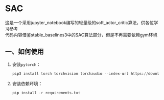# SAC
这是一个采用jupyter_notebook编写的轻量级的soft_actor_critic算法，供各位学习参考<br>
代码内容借鉴stable_baselines3中的SAC算法部分，但是不再需要依赖gym环境

## 一、如何使用

1. 安装`pytorch`：
   ```python
   pip3 install torch torchvision torchaudio --index-url https://download.pytorch.org/whl/cu121
   ```

2. 安装依赖环境：
   ```python
   pip install -r requirements.txt
   ```

   
